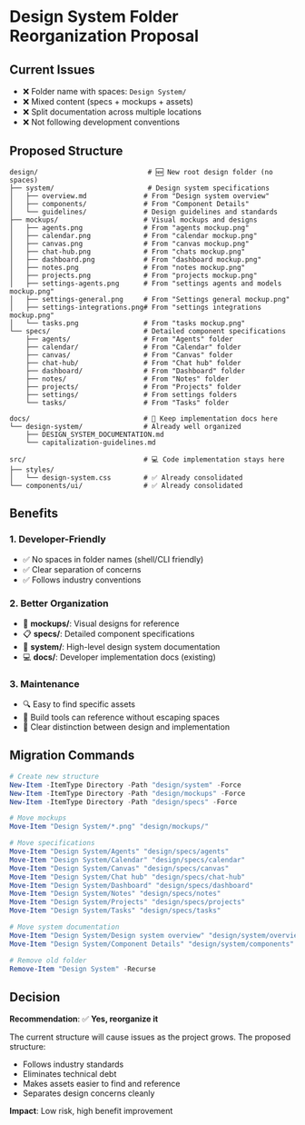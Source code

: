 # Design System Folder Reorganization Proposal

## Current Issues
- ❌ Folder name with spaces: `Design System/` 
- ❌ Mixed content (specs + mockups + assets)
- ❌ Split documentation across multiple locations
- ❌ Not following development conventions

## Proposed Structure

```
design/                           # 🆕 New root design folder (no spaces)
├── system/                       # Design system specifications
│   ├── overview.md              # From "Design system overview"
│   ├── components/              # From "Component Details" 
│   └── guidelines/              # Design guidelines and standards
├── mockups/                     # Visual mockups and designs  
│   ├── agents.png               # From "agents mockup.png"
│   ├── calendar.png             # From "calendar mockup.png"
│   ├── canvas.png               # From "canvas mockup.png"
│   ├── chat-hub.png             # From "chats mockup.png"
│   ├── dashboard.png            # From "dashboard mockup.png"
│   ├── notes.png                # From "notes mockup.png"
│   ├── projects.png             # From "projects mockup.png"
│   ├── settings-agents.png      # From "settings agents and models mockup.png"
│   ├── settings-general.png     # From "Settings general mockup.png"
│   ├── settings-integrations.png# From "settings integrations mockup.png"
│   └── tasks.png                # From "tasks mockup.png"
└── specs/                       # Detailed component specifications
    ├── agents/                  # From "Agents" folder
    ├── calendar/                # From "Calendar" folder
    ├── canvas/                  # From "Canvas" folder
    ├── chat-hub/                # From "Chat hub" folder
    ├── dashboard/               # From "Dashboard" folder
    ├── notes/                   # From "Notes" folder
    ├── projects/                # From "Projects" folder
    ├── settings/                # From settings folders
    └── tasks/                   # From "Tasks" folder

docs/                            # 📝 Keep implementation docs here
└── design-system/               # Already well organized
    ├── DESIGN_SYSTEM_DOCUMENTATION.md
    └── capitalization-guidelines.md

src/                             # 💻 Code implementation stays here
├── styles/
│   └── design-system.css        # ✅ Already consolidated
└── components/ui/               # ✅ Already consolidated
```

## Benefits

### 1. **Developer-Friendly**
- ✅ No spaces in folder names (shell/CLI friendly)
- ✅ Clear separation of concerns
- ✅ Follows industry conventions

### 2. **Better Organization**
- 📁 **mockups/**: Visual designs for reference
- 📋 **specs/**: Detailed component specifications  
- 🎨 **system/**: High-level design system documentation
- 💻 **docs/**: Developer implementation docs (existing)

### 3. **Maintenance**
- 🔍 Easy to find specific assets
- 🔧 Build tools can reference without escaping spaces
- 📝 Clear distinction between design and implementation

## Migration Commands

```powershell
# Create new structure
New-Item -ItemType Directory -Path "design/system" -Force
New-Item -ItemType Directory -Path "design/mockups" -Force  
New-Item -ItemType Directory -Path "design/specs" -Force

# Move mockups
Move-Item "Design System/*.png" "design/mockups/"

# Move specifications
Move-Item "Design System/Agents" "design/specs/agents"
Move-Item "Design System/Calendar" "design/specs/calendar"
Move-Item "Design System/Canvas" "design/specs/canvas"
Move-Item "Design System/Chat hub" "design/specs/chat-hub"
Move-Item "Design System/Dashboard" "design/specs/dashboard"
Move-Item "Design System/Notes" "design/specs/notes"
Move-Item "Design System/Projects" "design/specs/projects"
Move-Item "Design System/Tasks" "design/specs/tasks"

# Move system documentation
Move-Item "Design System/Design system overview" "design/system/overview.md"
Move-Item "Design System/Component Details" "design/system/components"

# Remove old folder
Remove-Item "Design System" -Recurse
```

## Decision

**Recommendation**: ✅ **Yes, reorganize it**

The current structure will cause issues as the project grows. The proposed structure:
- Follows industry standards
- Eliminates technical debt
- Makes assets easier to find and reference
- Separates design concerns cleanly

**Impact**: Low risk, high benefit improvement
